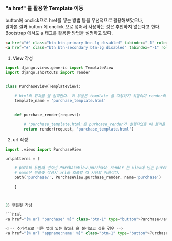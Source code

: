### "a href" 를 활용한 Template 이동

button에 onclick으로 href를 넣는 방법 등을 우선적으로 활용해보았으나,  
알아본 결과 button 에 onclick 으로 넣어서 사용하는 것은 추천하지 않는다고 한다.  
Bootstrap 에서도 a 태그를 활용한 방법을 설명하고 있다.

```html
<a href="#" class="btn btn-primary btn-lg disabled" tabindex="-1" role="button" aria-disabled="true">Primary link</a>
<a href="#" class="btn btn-secondary btn-lg disabled" tabindex="-1" role="button" aria-disabled="true">Link</a>
```

1) View 작성
  ```python
  import django.views.generic import TemplateView
  import django.shortcuts import render
  
  
  class PurchaseView(TemplateView):
  
      # html의 위치를 을 입력한다. 이 부분은 template 를 지정하기 위함이며 render와 크게 관련이 없다.
      template_name = 'purchase_template.html'
      
      
      def purchase_render(request):
      
          # 'purchase_template.html'은 purhcase_render가 실행되었을 때 불러올 html 을 입력한다.
          return render(request, 'purchase_template.html')
   ```
  
  
  
2) url 작성
  ```python
  import .views import PurchaseView
  
  urlpatterns = [
  
      # path의 두번째 인수인 PurchaseView.purchase_render 는 view에 있는 purchase_render 함수를 불러온다.
      # name은 템플릿 작성시 url을 호출할 때 사용할 이름이다.
      path('purchase/', PurchaseView.purchase_render, name='purchase')
      
      ]
  
  
  
3) 템플릿 작성

  ```html
  <a href="{% url 'purchase' %}" class="btn-1" type="button">Purchase</a>
  
  <!-- 추가적으로 다른 앱에 있는 html 을 불러오고 싶을 경우 -->
  <a href="{% url 'appname:name' %}" class="btn-1" type="button">Purchase</a>
  ```
